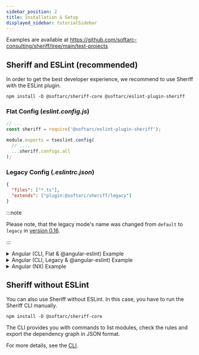 ```yaml
---
sidebar_position: 2
title: Installation & Setup
displayed_sidebar: tutorialSidebar
---
```


Examples are available at https://github.com/softarc-consulting/sheriff/tree/main/test-projects

## Sheriff and ESLint (recommended)

In order to get the best developer experience, we recommend to use Sheriff with the ESLint plugin.

```shell
npm install -D @softarc/sheriff-core @softarc/eslint-plugin-sheriff
```

### Flat Config (_eslint.config.js_)

```javascript
// ...
const sheriff = require('@softarc/eslint-plugin-sheriff');

module.exports = tseslint.config(
  // ...,
  ...sheriff.configs.all
);
````

### Legacy Config (_.eslintrc.json_)

```json
{
  "files": ["*.ts"],
  "extends": ["plugin:@softarc/sheriff/legacy"]
}
```


:::note

Please note, that the legacy mode's name was changed from `default` to `legacy` in [version 0.16](./release-notes/0.16).

:::

<details>

<summary>Angular (CLI, Flat & @angular-eslint) Example</summary>

```javascript
// @ts-check
const eslint = require('@eslint/js');
const tseslint = require('typescript-eslint');
const angular = require('angular-eslint');
const sheriff = require('@softarc/eslint-plugin-sheriff');

module.exports = tseslint.config(
  {
    files: ['**/*.ts'],
    extends: [
      eslint.configs.recommended,
      ...tseslint.configs.recommended,
      ...tseslint.configs.stylistic,
      ...angular.configs.tsRecommended,
    ],
    processor: angular.processInlineTemplates,
    rules: {
      '@angular-eslint/directive-selector': [
        'error',
        {
          type: 'attribute',
          prefix: 'eternal',
          style: 'camelCase',
        },
      ],
      '@angular-eslint/component-selector': [
        'error',
        {
          type: 'element',
          prefix: 'eternal',
          style: 'kebab-case',
        },
      ],
    },
  },
  {
    files: ['**/*.html'],
    extends: [
      ...angular.configs.templateRecommended,
      ...angular.configs.templateAccessibility,
    ],
    rules: {},
  },
  ...sheriff.configs.all
);

```

</details>

<details>

<summary>Angular (CLI, Legacy & @angular-eslint) Example</summary>

```json5
{
  "root": true,
  "ignorePatterns": ["projects/**/*"],
  "overrides": [
    {
      "files": ["*.ts"],
      "extends": [
        "eslint:recommended",
        "plugin:@typescript-eslint/recommended",
        "plugin:@angular-eslint/recommended",
        "plugin:@angular-eslint/template/process-inline-templates"
      ],
      "rules": {
        "@angular-eslint/directive-selector": [
          "error",
          {
            "type": "attribute",
            "prefix": "eternal",
            "style": "camelCase"
          }
        ],
        "@angular-eslint/component-selector": [
          "error",
          {
            "type": "element",
            "prefix": "eternal",
            "style": "kebab-case"
          }
        ]
      }
    },
    {
      "files": ["*.html"],
      "extends": ["plugin:@angular-eslint/template/recommended"],
      "rules": {}
    },
    {
      "files": ["*.ts"],
      "extends": ["plugin:@softarc/sheriff/legacy"]
    }
  ]
}

```

</details>


<details>

<summary>Angular (NX) Example</summary>

```jsonc
{
  "root": true,
  "ignorePatterns": ["**/*"],
  "plugins": ["@nrwl/nx"],
  "overrides": [
    // existing rules...
    {
      "files": ["*.ts"],
      "extends": ["plugin:@softarc/sheriff/legacy"],
    },
  ],
}
```

</details>

## Sheriff without ESLint

You can also use Sheriff without ESLint. In this case, you have to run the Sheriff CLI manually.

```shell
npm install -D @softarc/sheriff-core
```

The CLI provides you with commands to list modules, check the rules and export the dependency graph in JSON format.

For more details, see the [CLI](./cli).
